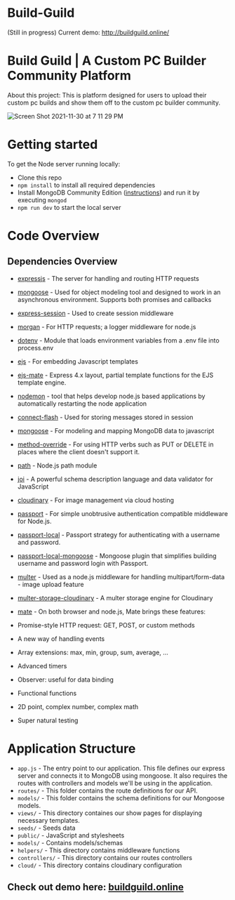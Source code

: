 # Build-Guild 

(Still in progress)
Current demo: http://buildguild.online/


# Build Guild | A Custom PC Builder Community Platform
<p> About this project: This is platform designed for users to upload their custom pc builds and show them off to the custom pc builder community.</p>

![Screen Shot 2021-11-30 at 7 11 29 PM](https://user-images.githubusercontent.com/20747118/144206211-6961daf7-a572-49ab-917d-4709274787b6.png)


# Getting started

To get the Node server running locally:

- Clone this repo
- `npm install` to install all required dependencies
- Install MongoDB Community Edition ([instructions](https://docs.mongodb.com/manual/installation/#tutorials)) and run it by executing `mongod`
- `npm run dev` to start the local server

# Code Overview

## Dependencies Overview

- [expressjs](https://github.com/expressjs/express) - The server for handling and routing HTTP requests
- [mongoose](https://github.com/Automattic/mongoose) - Used for object modeling tool and designed to work in an asynchronous environment. Supports both promises   and callbacks
- [express-session](https://github.com/expressjs/session) - Used to create session middleware
- [morgan](https://github.com/expressjs/morgan) - For HTTP requests; a logger middleware for node.js
- [dotenv](https://github.com/motdotla/dotenv) - Module that loads environment variables from a .env file into process.env
- [ejs](https://github.com/auth0/node-jsonwebtoken) - For embedding Javascript templates
- [ejs-mate](https://github.com/JacksonTian/ejs-mate) - Express 4.x layout, partial template functions for the EJS template engine.
- [nodemon](https://github.com/remy/nodemon) - tool that helps develop node.js based applications by automatically restarting the node application
- [connect-flash](https://github.com/jaredhanson/connect-flash) - Used for storing messages stored in session
- [mongoose](https://github.com/Automattic/mongoose) - For modeling and mapping MongoDB data to javascript 
- [method-override](https://github.com/expressjs/method-override) - For using HTTP verbs such as PUT or DELETE in places where the client doesn't support it.
- [path](https://github.com/jinder/path) - Node.js path module
- [joi](https://github.com/sideway/joi) - A powerful schema description language and data validator for JavaScript
- [cloudinary](https://github.com/cloudinary) - For image management via cloud hosting
- [passport](https://github.com/jaredhanson/passport) - For simple unobtrusive authentication compatible middleware for Node.js.
- [passport-local](https://github.com/jaredhanson/passport-local) - Passport strategy for authenticating with a username and password.
- [passport-local-mongoose](https://github.com/saintedlama/passport-local-mongoose) - Mongoose plugin that simplifies building username and password login with Passport.
- [multer](https://github.com/expressjs/multer) - Used as a node.js middleware for handling multipart/form-data - image upload feature
- [multer-storage-cloudinary](https://github.com/affanshahid/multer-storage-cloudinary) - A multer storage engine for Cloudinary
- [mate](https://github.com/zhanzhenzhen/mate) - On both browser and node.js, Mate brings these features:

- Promise-style HTTP request: GET, POST, or custom methods
- A new way of handling events
- Array extensions: max, min, group, sum, average, ...
- Advanced timers
- Observer: useful for data binding
- Functional functions
- 2D point, complex number, complex math
- Super natural testing


# Application Structure
- `app.js` - The entry point to our application. This file defines our express server and connects it to MongoDB using mongoose. It also requires the routes with controllers and models we'll be using in the application.
- `routes/` - This folder contains the route definitions for our API.
- `models/` - This folder contains the schema definitions for our Mongoose models.
-  `views/` - This directory containes our show pages for displaying necessary templates.
-  `seeds/` - Seeds data
-  `public/` - JavaScript and stylesheets
-  `models/` - Contains models/schemas
-  `helpers/` - This directory contains middleware functions
-  `controllers/` - This directory contains our routes controllers 
-  `cloud/` - This directory contains cloudinary configuration

## Check out demo here: <a href="http://buildguild.online/" target="_blank"> buildguild.online </a>
